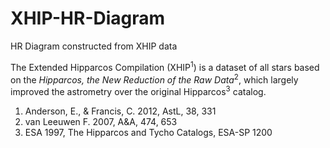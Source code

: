 XHIP-HR-Diagram
===============

HR Diagram constructed from XHIP data

The Extended Hipparcos Compilation (XHIP<sup>1</sup>) is a dataset of all stars based on the *Hipparcos, the New Reduction of the Raw Data*<sup>2</sup>, which largely improved the astrometry over the original Hipparcos<sup>3</sup> catalog.

1. Anderson, E., & Francis, C. 2012, AstL, 38, 331
2. van Leeuwen F. 2007, A&A, 474, 653
3. ESA 1997, The Hipparcos and Tycho Catalogs, ESA-SP 1200

